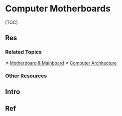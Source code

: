 # Computer Motherboards

[TOC]



## Res
### Related Topics
↗ [Motherboard & Mainboard](../../../👷🏾‍♂️%20Computer%20System/Computer%20Architecture/Computer%20Microarchitectures%20(Computer%20Organization)%20&%20von%20Neumann%20Model/Motherboard%20&%20Mainboard.md)
↗ [Computer Architecture](../../../👷🏾‍♂️%20Computer%20System/Computer%20Architecture/Computer%20Architecture.md)


### Other Resources



## Intro



## Ref
